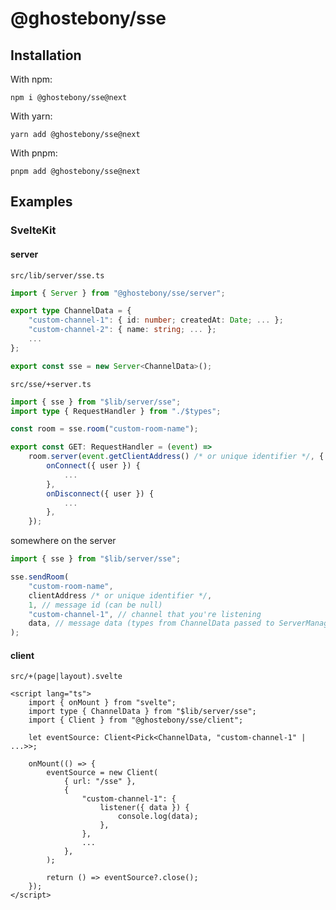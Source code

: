 # @ghostebony/sse

## Installation

With npm:

```
npm i @ghostebony/sse@next
```

With yarn:

```
yarn add @ghostebony/sse@next
```

With pnpm:

```
pnpm add @ghostebony/sse@next
```

## Examples

### SvelteKit

#### server

`src/lib/server/sse.ts`

```ts
import { Server } from "@ghostebony/sse/server";

export type ChannelData = {
    "custom-channel-1": { id: number; createdAt: Date; ... };
    "custom-channel-2": { name: string; ... };
    ...
};

export const sse = new Server<ChannelData>();
```

`src/sse/+server.ts`

```ts
import { sse } from "$lib/server/sse";
import type { RequestHandler } from "./$types";

const room = sse.room("custom-room-name");

export const GET: RequestHandler = (event) =>
	room.server(event.getClientAddress() /* or unique identifier */, {
        onConnect({ user }) {
			...
		},
        onDisconnect({ user }) {
			...
		},
	});
```

somewhere on the server

```ts
import { sse } from "$lib/server/sse";

sse.sendRoom(
	"custom-room-name",
	clientAddress /* or unique identifier */,
	1, // message id (can be null)
	"custom-channel-1", // channel that you're listening
	data, // message data (types from ChannelData passed to ServerManager)
);
```

#### client

`src/+(page|layout).svelte`

```svelte
<script lang="ts">
    import { onMount } from "svelte";
    import type { ChannelData } from "$lib/server/sse";
    import { Client } from "@ghostebony/sse/client";

    let eventSource: Client<Pick<ChannelData, "custom-channel-1" | ...>>;

    onMount(() => {
        eventSource = new Client(
            { url: "/sse" },
            {
                "custom-channel-1": {
                    listener({ data }) {
                        console.log(data);
                    },
                },
                ...
            },
        );

        return () => eventSource?.close();
    });
</script>
```

